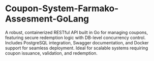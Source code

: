 # Coupon-System-Farmako-Assesment-GoLang
A robust, containerized RESTful API built in Go for managing coupons, featuring secure redemption logic with DB-level concurrency control. Includes PostgreSQL integration, Swagger documentation, and Docker support for seamless deployment. Ideal for scalable systems requiring coupon issuance, validation, and redemption.
